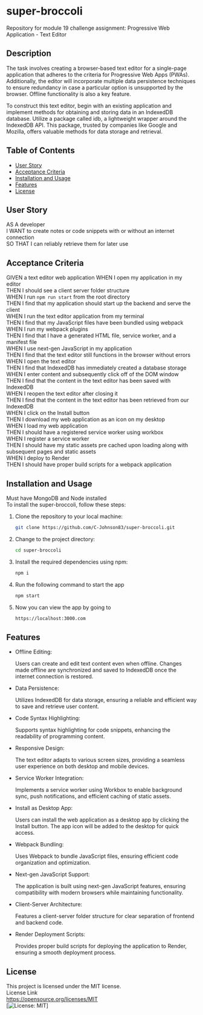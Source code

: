 # super-broccoli
Repository for module 19 challenge assignment: Progressive Web Application - Text Editor

## Description
The task involves creating a browser-based text editor for a single-page application that adheres to the criteria for Progressive Web Apps (PWAs). Additionally, the editor will incorporate multiple data persistence techniques to ensure redundancy in case a particular option is unsupported by the browser. Offline functionality is also a key feature.

To construct this text editor, begin with an existing application and implement methods for obtaining and storing data in an IndexedDB database. Utilize a package called idb, a lightweight wrapper around the IndexedDB API. This package, trusted by companies like Google and Mozilla, offers valuable methods for data storage and retrieval.

## Table of Contents
- [User Story](#user-story)
- [Acceptance Criteria](#acceptance-criteria)
- [Installation and Usage](#installation-and-usage)
- [Features](#features)
- [License](#license)

## User Story
AS A developer  
I WANT to create notes or code snippets with or without an internet connection  
SO THAT I can reliably retrieve them for later use

## Acceptance Criteria
GIVEN a text editor web application
WHEN I open my application in my editor  
THEN I should see a client server folder structure  
WHEN I run `npm run start` from the root directory  
THEN I find that my application should start up the backend and serve the client  
WHEN I run the text editor application from my terminal  
THEN I find that my JavaScript files have been bundled using webpack  
WHEN I run my webpack plugins  
THEN I find that I have a generated HTML file, service worker, and a manifest file  
WHEN I use next-gen JavaScript in my application  
THEN I find that the text editor still functions in the browser without errors  
WHEN I open the text editor  
THEN I find that IndexedDB has immediately created a database storage  
WHEN I enter content and subsequently click off of the DOM window  
THEN I find that the content in the text editor has been saved with IndexedDB  
WHEN I reopen the text editor after closing it  
THEN I find that the content in the text editor has been retrieved from our IndexedDB  
WHEN I click on the Install button  
THEN I download my web application as an icon on my desktop  
WHEN I load my web application  
THEN I should have a registered service worker using workbox  
WHEN I register a service worker  
THEN I should have my static assets pre cached upon loading along with subsequent pages and static assets  
WHEN I deploy to Render  
THEN I should have proper build scripts for a webpack application

## Installation and Usage
Must have MongoDB and Node installed    
To install the super-broccoli, follow these steps:

1. Clone the repository to your local machine:
   ```bash
   git clone https://github.com/C-Johnson83/super-broccoli.git
2. Change to the project directory:
    ```bash  
    cd super-broccoli  
3. Install the required dependencies using npm:  
    ```bash
    npm i  
4. Run the following command to start the app
    ```bash
    npm start   
5. Now you can view the app by going to  
    ```bash
    https://localhost:3000.com
 
## Features
- Offline Editing:
    
    Users can create and edit text content even when offline.
    Changes made offline are synchronized and saved to IndexedDB once the internet connection is restored.  

- Data Persistence:
 
    Utilizes IndexedDB for data storage, ensuring a reliable and efficient way to save and retrieve user content.
- Code Syntax Highlighting:
   
    Supports syntax highlighting for code snippets, enhancing the readability of programming content.
- Responsive Design:
   
    The text editor adapts to various screen sizes, providing a seamless user experience on both desktop and mobile devices.
- Service Worker Integration:
   
    Implements a service worker using Workbox to enable background sync, push notifications, and efficient caching of static assets.
- Install as Desktop App:
   
    Users can install the web application as a desktop app by clicking the Install button. The app icon will be added to the desktop for quick access.
- Webpack Bundling:
   
    Uses Webpack to bundle JavaScript files, ensuring efficient code organization and optimization.
- Next-gen JavaScript Support:
   
    The application is built using next-gen JavaScript features, ensuring compatibility with modern browsers while maintaining functionality.
- Client-Server Architecture:
   
    Features a client-server folder structure for clear separation of frontend and backend code.
- Render Deployment Scripts:
   
    Provides proper build scripts for deploying the application to Render, ensuring a smooth deployment process.

## License
This project is licensed under the MIT license.  
License Link  
https://opensource.org/licenses/MIT   
[![License: MIT](https://img.shields.io/badge/License-MIT-yellow.svg)]  